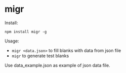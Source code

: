 # migr

Install:

`npm install migr -g`

Usage:

* `migr <data.json>` to fill blanks with data from json file
* `migr` to generate test blanks

Use data_example.json as example of json data file.
